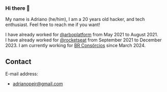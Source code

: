 ### Hi there 👋

My name is Adriano (he/him), I am a 20 years old hacker, and tech enthusiast. Feel free to reach me if you want!  

I have already worked for [@arboplatform](https://github.com/arboplatform) from May 2021 to August 2021.  
I have already worked for [@rocketseat](https://github.com/rocketseat) from September 2021 to December 2023.
I am currently working for [BR Consórcios](https://brconsorcios.com) since March 2024.

## Contact

E-mail address:
- adrianopejr@gmail.com
